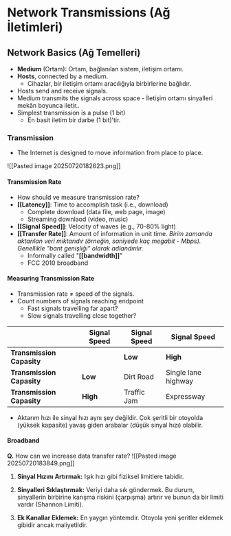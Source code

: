 # Network Transmissions (Ağ İletimleri)

## Network Basics (Ağ Temelleri)
- **Medium** (Ortam): Ortam, bağlanılan sistem, iletişim ortamı.
- **Hosts**, connected by a medium. 
	- Cihazlar, bir iletişim ortamı aracılığıyla birbirlerine bağlıdır.
- Hosts send and receive signals.
- Medium transmits the signals across space
		- İletişim ortamı sinyalleri mekân boyunca iletir..
- Simplest transmission is a pulse (1 bit)
	- En basit iletim bir darbe (1 bit)’tir.

### Transmission
- The Internet is designed to move information from place to place.

![[Pasted image 20250720182623.png]]

#### Transmission Rate
- How should ve measure transmission rate?
- **[[Latency]]**: Time to accomplish task (i.e., download)
	- Complete download (data file, web page, image)
	- Streaming downlaod (video, music)
- **[[Signal Speed]]**: Velocity of waves (e.g., 70-80% light)
- **[[Transfer Rate]]**: Amount of information in unit time.
		*Birim zamanda aktarılan veri miktarıdır (örneğin, saniyede kaç megabit - Mbps). Genellikle "bant genişliği" olarak adlandırılır.*
	- Informally called "**[[bandwidth]]**"
	- FCC 2010 broadband
#### Measuring Transmission Rate
- Transmission rate $\neq$ speed of the signals.
- Count numbers of signals reaching endpoint
	- Fast signals travelling far apart?
	- Slow signals travelling close together?



|                           | Signal Speed | Signal Speed | Signal Speed        |
| ------------------------- | ------------ | ------------ | ------------------- |
| **Transmission Capasity** |              | **Low**      | **High**            |
| **Transmission Capasity** | **Low**      | Dirt Road    | Single lane highway |
| **Transmission Capasity** | **High**     | Traffic Jam  | Expressway          |
- Aktarım hızı ile sinyal hızı aynı şey değildir. Çok şeritli bir otoyolda (yüksek kapasite) yavaş giden arabalar (düşük sinyal hızı) olabilir.

#### Broadband
**Q.** How can we increase data transfer rate?
![[Pasted image 20250720183849.png]]
1. **Sinyal Hızını Artırmak:** Işık hızı gibi fiziksel limitlere tabidir.

2. **Sinyalleri Sıklaştırmak:** Veriyi daha sık göndermek. Bu durum, sinyallerin birbirine karışma riskini (çarpışma) artırır ve bunun da bir limiti vardır (Shannon Limiti).

3. **Ek Kanallar Eklemek:** En yaygın yöntemdir. Otoyola yeni şeritler eklemek gibidir ancak maliyetlidir.